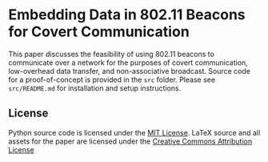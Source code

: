 # Embedding Data in 802.11 Beacons for Covert Communication

This paper discusses the feasibility of using 802.11 beacons to communicate over a network for the purposes of covert communication, low-overhead data transfer, and non-associative broadcast.  Source code for a proof-of-concept is provided in the `src` folder.  Please see `src/README.md` for installation and setup instructions.

## License
Python source code is licensed under the [MIT License](src/LICENSE.txt).
LaTeX source and all assets for the paper are licensed under the [Creative Commons Attribution License](https://creativecommons.org/licenses/by/4.0/)
